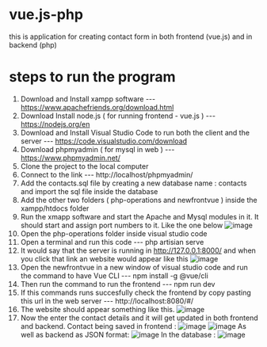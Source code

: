 # vue.js-php
this is application for creating contact form in both frontend (vue.js) and in backend (php)

# steps to run the program
1) Download and Install xampp software  --- https://www.apachefriends.org/download.html 
2) Download Install node.js ( for running frontend - vue.js ) --- https://nodejs.org/en
3) Download and Install Visual Studio Code to run both the client and the server --- https://code.visualstudio.com/download
4) Download phpmyadmin ( for mysql in web ) --- https://www.phpmyadmin.net/
5) Clone the project to the local computer
6) Connect to the link --- http://localhost/phpmyadmin/
7) Add the contacts.sql file by creating a new database name : contacts and import the sql file inside the database
8) Add the other two folders ( php-operations  and newfrontvue ) inside the xampp/htdocs folder
9) Run the xmapp software and start the Apache and Mysql modules in it. It should start and assign port numbers to it. Like the one below
  ![image](https://github.com/venithraa/vue.js-php/assets/59190381/41085f19-b76e-42d7-8452-cf2fcadd45f3)
12) Open the php-operations folder inside visual studio code
13) Open a terminal and run  this code --- php artisian serve 
14) It would say that the server is running in http://127.0.0.1:8000/ and when you click that link an website would appear like this
    ![image](https://github.com/venithraa/vue.js-php/assets/59190381/9a668826-2754-4015-afaa-819f0d263ee0)
15) Open the newfrontvue in a new window of visual studio code and run the command to have Vue CLI --- npm install -g @vue/cli
16) Then run the command to run the frontend --- npm run dev
17) If this commands runs succesfully check the frontend by copy pasting this url in the web server --- http://localhost:8080/#/
18) The website should appear something like this.
    ![image](https://github.com/venithraa/vue.js-php/assets/59190381/e0c6d1e7-9734-49cb-8e7c-8f9bf40a585c)
19) Now the enter the contact details and it will get updated in both frontend and backend.
    Contact being saved in frontend :
    ![image](https://github.com/venithraa/vue.js-php/assets/59190381/d75b9256-d4a8-4e00-9493-1760b8eb90e8)
    ![image](https://github.com/venithraa/vue.js-php/assets/59190381/c93c8872-7a76-4db8-b7a8-4873c5643f9d)
    As well as backend as JSON format:
    ![image](https://github.com/venithraa/vue.js-php/assets/59190381/a0b88794-20da-4d14-b4b1-2d9fd11c79be)
    In the database :
    ![image](https://github.com/venithraa/vue.js-php/assets/59190381/a0fe9728-5a76-4037-9157-45c9ad4bb601)


    





